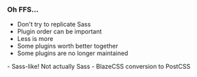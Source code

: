 ### Oh FFS...

- Don't try to replicate Sass
- Plugin order can be important
- Less is more
- Some plugins worth better together
- Some plugins are no longer maintained

<aside class="notes" data-markdown>
- Sass-like! Not actually Sass
- BlazeCSS conversion to PostCSS
</aside>